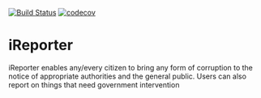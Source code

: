 [![Build Status](https://travis-ci.org/ope-oguntoye/iReporter.svg?branch=develop)](https://travis-ci.org/ope-oguntoye/iReporter)
[![codecov](https://codecov.io/gh/ope-oguntoye/iReporter/branch/develop/graph/badge.svg)](https://codecov.io/gh/ope-oguntoye/iReporter)


# iReporter
iReporter enables any/every citizen to bring any form of corruption to the notice of appropriate authorities and the general public. Users can also report on things that need government intervention
